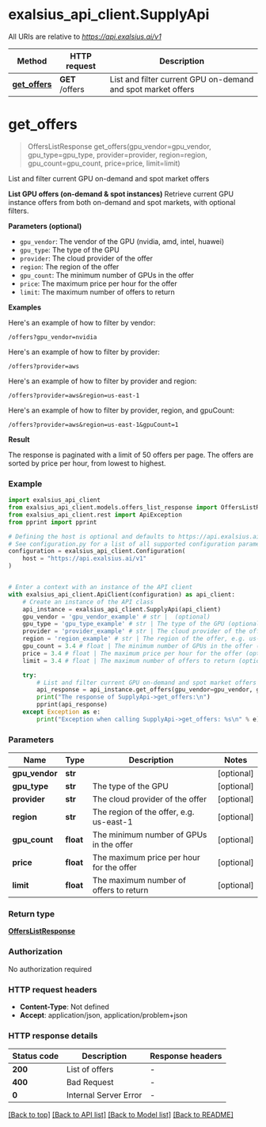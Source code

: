# exalsius_api_client.SupplyApi

All URIs are relative to *https://api.exalsius.ai/v1*

Method | HTTP request | Description
------------- | ------------- | -------------
[**get_offers**](SupplyApi.md#get_offers) | **GET** /offers | List and filter current GPU on-demand and spot market offers


# **get_offers**
> OffersListResponse get_offers(gpu_vendor=gpu_vendor, gpu_type=gpu_type, provider=provider, region=region, gpu_count=gpu_count, price=price, limit=limit)

List and filter current GPU on-demand and spot market offers

**List GPU offers (on-demand & spot instances)**
Retrieve current GPU instance offers from both on-demand and spot markets, with optional filters.

**Parameters (optional)**
- `gpu_vendor`: The vendor of the GPU (nvidia, amd, intel, huawei)
- `gpu_type`: The type of the GPU
- `provider`: The cloud provider of the offer
- `region`: The region of the offer
- `gpu_count`: The minimum number of GPUs in the offer
- `price`: The maximum price per hour for the offer
- `limit`: The maximum number of offers to return

**Examples**

Here's an example of how to filter by vendor:
  ```
  /offers?gpu_vendor=nvidia
  ```

Here's an example of how to filter by provider:
  ```
  /offers?provider=aws
  ```

Here's an example of how to filter by provider and region:
  ```
  /offers?provider=aws&region=us-east-1
  ```
  
Here's an example of how to filter by provider, region, and gpuCount:
  ```
  /offers?provider=aws&region=us-east-1&gpuCount=1
  ```
  
**Result**

The response is paginated with a limit of 50 offers per page.
The offers are sorted by price per hour, from lowest to highest.


### Example


```python
import exalsius_api_client
from exalsius_api_client.models.offers_list_response import OffersListResponse
from exalsius_api_client.rest import ApiException
from pprint import pprint

# Defining the host is optional and defaults to https://api.exalsius.ai/v1
# See configuration.py for a list of all supported configuration parameters.
configuration = exalsius_api_client.Configuration(
    host = "https://api.exalsius.ai/v1"
)


# Enter a context with an instance of the API client
with exalsius_api_client.ApiClient(configuration) as api_client:
    # Create an instance of the API class
    api_instance = exalsius_api_client.SupplyApi(api_client)
    gpu_vendor = 'gpu_vendor_example' # str |  (optional)
    gpu_type = 'gpu_type_example' # str | The type of the GPU (optional)
    provider = 'provider_example' # str | The cloud provider of the offer (optional)
    region = 'region_example' # str | The region of the offer, e.g. us-east-1 (optional)
    gpu_count = 3.4 # float | The minimum number of GPUs in the offer (optional)
    price = 3.4 # float | The maximum price per hour for the offer (optional)
    limit = 3.4 # float | The maximum number of offers to return (optional)

    try:
        # List and filter current GPU on-demand and spot market offers
        api_response = api_instance.get_offers(gpu_vendor=gpu_vendor, gpu_type=gpu_type, provider=provider, region=region, gpu_count=gpu_count, price=price, limit=limit)
        print("The response of SupplyApi->get_offers:\n")
        pprint(api_response)
    except Exception as e:
        print("Exception when calling SupplyApi->get_offers: %s\n" % e)
```



### Parameters


Name | Type | Description  | Notes
------------- | ------------- | ------------- | -------------
 **gpu_vendor** | **str**|  | [optional] 
 **gpu_type** | **str**| The type of the GPU | [optional] 
 **provider** | **str**| The cloud provider of the offer | [optional] 
 **region** | **str**| The region of the offer, e.g. us-east-1 | [optional] 
 **gpu_count** | **float**| The minimum number of GPUs in the offer | [optional] 
 **price** | **float**| The maximum price per hour for the offer | [optional] 
 **limit** | **float**| The maximum number of offers to return | [optional] 

### Return type

[**OffersListResponse**](OffersListResponse.md)

### Authorization

No authorization required

### HTTP request headers

 - **Content-Type**: Not defined
 - **Accept**: application/json, application/problem+json

### HTTP response details

| Status code | Description | Response headers |
|-------------|-------------|------------------|
**200** | List of offers |  -  |
**400** | Bad Request |  -  |
**0** | Internal Server Error |  -  |

[[Back to top]](#) [[Back to API list]](../README.md#documentation-for-api-endpoints) [[Back to Model list]](../README.md#documentation-for-models) [[Back to README]](../README.md)

